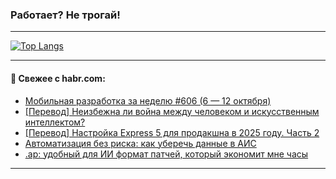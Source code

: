 ### Работает? Не трогай!

---
<!--
#### 🛠️ Technical stack:

![Java](https://img.shields.io/badge/Java-informational?logo=Oracle&style=flat&logoColor=white&color=FF4500)
![Kotlin](https://img.shields.io/badge/Kotlin-informational?logo=Kotlin&style=flat&logoColor=white&color=774D97)
![TS](https://img.shields.io/badge/TypeScript-informational?logo=typeScript&style=flat&logoColor=black&color=017acc)
![Python](https://img.shields.io/badge/Python-informational?logo=Python&style=flat&logoColor=black&color=ffdd54) <br>
![Spring](https://img.shields.io/badge/Spring-informational?logo=Spring&style=flat&logoColor=white&color=6DB33F) 
![SpringBoot](https://img.shields.io/badge/SpringBoot-informational?logo=SpringBoot&style=flat&logoColor=white&color=6DB33F)
![Nest](https://img.shields.io/badge/NestJS-informational?logo=NestJS&style=flat&logoColor=white&color=E0234E) 
![NodeJS](https://img.shields.io/badge/NodeJS-informational?logo=node.js&style=flat&logoColor=white&color=70A760)<br>
![PostgreSQL](https://img.shields.io/badge/PostgreSQL-informational?logo=PostgreSQL&style=flat&logoColor=white&color=DAA520)
![MongoDB](https://img.shields.io/badge/MongoDB-informational?logo=MongoDB&style=flat&logoColor=white&color=870000)
![Apache](https://img.shields.io/badge/Apache-informational?logo=apache&style=flat&logoColor=white&color=f74e28)

___ 
-->

<!--- #### 🛠️ : --->

[![Top Langs](https://github-readme-stats-82jvfl3w3-advtsettinggmailcoms-projects.vercel.app/api/top-langs/?username=zloylis&langs_count=10&hide_title=true&title_color=e6edf3&size_weight=0.5&count_weight=0.5&layout=compact&hide_progress=true&hide_border=true&theme=dracula&hide=css,makefile,cmake)](https://github.com/zloylis)

<!---


####  :octocat:&nbsp;&nbsp; Статистика:

![GitHub stats](https://github-readme-stats-u2qms2cxw-advtsettinggmailcoms-projects.vercel.app/api?username=zloylis&show_icons=true&hide_border=true&theme=dracula&title_color=e6edf3&include_all_commits=true&count_private=true&hide_rank=false&hide_title=true&rank_icon=github)
-->
---

#### 💬 Свежее с habr.com:

<!-- BLOG-POST-LIST:START -->
- [Мобильная разработка за неделю #606 &lpar;6 — 12 октября&rpar;](https://habr.com/ru/articles/955722/?utm_source=habrahabr&utm_medium=rss&utm_campaign=955722)
- [[Перевод] Неизбежна ли война между человеком и искусственным интеллектом?](https://habr.com/ru/articles/955710/?utm_source=habrahabr&utm_medium=rss&utm_campaign=955710)
- [[Перевод] Настройка Express 5 для продакшна в 2025 году. Часть 2](https://habr.com/ru/companies/timeweb/articles/950022/?utm_source=habrahabr&utm_medium=rss&utm_campaign=950022)
- [Автоматизация без риска: как уберечь данные в АИС](https://habr.com/ru/companies/selectel/articles/951722/?utm_source=habrahabr&utm_medium=rss&utm_campaign=951722)
- [.ap: удобный для ИИ формат патчей, который экономит мне часы](https://habr.com/ru/articles/955652/?utm_source=habrahabr&utm_medium=rss&utm_campaign=955652)
<!-- BLOG-POST-LIST:END -->

---
